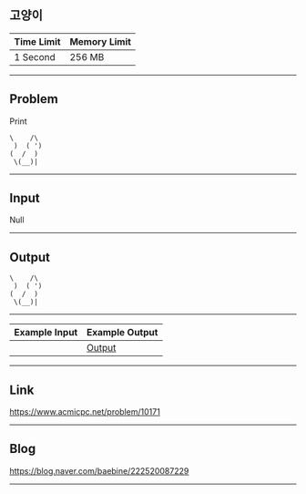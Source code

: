 ## **고양이**

| Time Limit | Memory Limit |
| --- | --- |
| 1 Second | 256 MB |

___

## Problem
Print
```
\    /\
 )  ( ')
(  /  )
 \(__)|
```

___

## Input
Null

___

## Output
```
\    /\
 )  ( ')
(  /  )
 \(__)|
```

___

| Example Input | Example Output |
| --- | --- |
|  | [Output](#output) |

___

## Link
https://www.acmicpc.net/problem/10171

___

## Blog
https://blog.naver.com/baebine/222520087229

___
